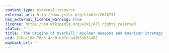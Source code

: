 ```yaml
---
content_type: external-resource
external_url: http://www.jstor.org/stable/2626731
has_external_license_warning: true
license: https://en.wikipedia.org/wiki/All_rights_reserved
status: ''
title: 'The Origins of Overkill: Nuclear Weapons and American Strategy, 1945-1960'
uid: 21bec164-76d8-4ac0-b97e-a43633831407
wayback_url: ''
---
```

